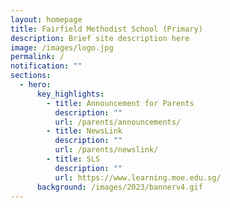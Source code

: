 ```yaml
---
layout: homepage
title: Fairfield Methodist School (Primary)
description: Brief site description here
image: /images/logo.jpg
permalink: /
notification: ""
sections:
  - hero:
      key_highlights:
        - title: Announcement for Parents
          description: ""
          url: /parents/announcements/
        - title: NewsLink
          description: ""
          url: /parents/newslink/
        - title: SLS
          description: ""
          url: https://www.learning.moe.edu.sg/
      background: /images/2023/bannerv4.gif
---
```

